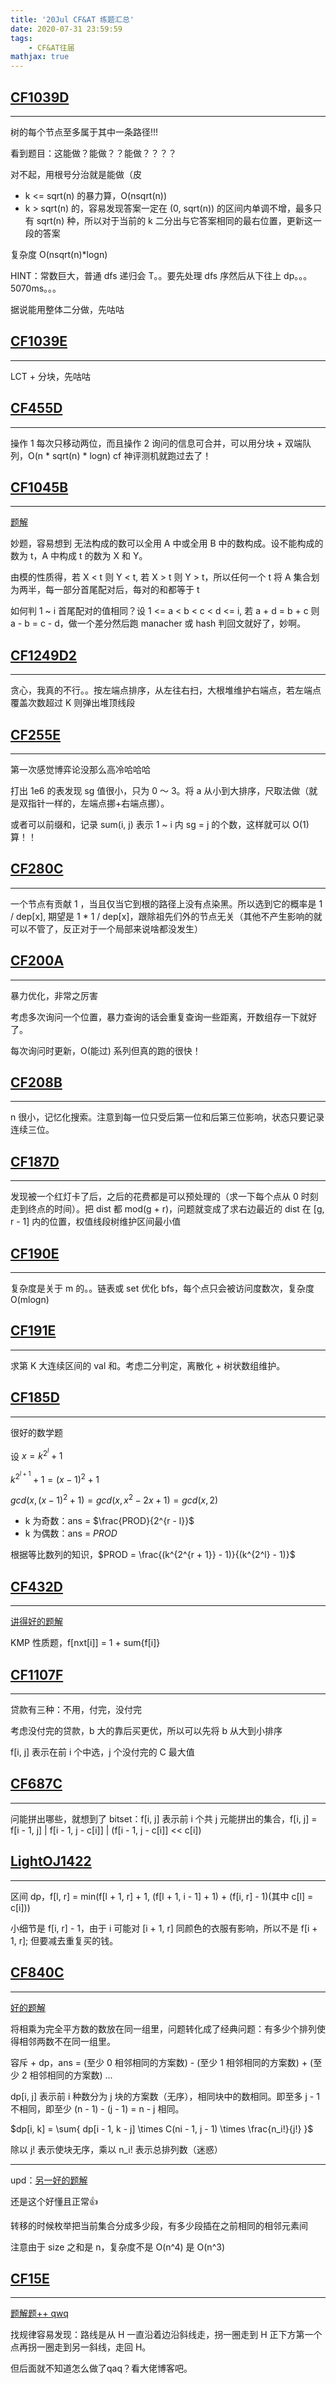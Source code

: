 ```yaml
---
title: '20Jul CF&AT 练题汇总'
date: 2020-07-31 23:59:59
tags: 
    - CF&AT往届
mathjax: true
---
```


## [CF1039D](https://www.luogu.com.cn/problem/CF1039D)
-----

树的每个节点至多属于其中一条路径!!!

看到题目：这能做？能做？？能做？？？？

对不起，用根号分治就是能做（皮

* k <= sqrt(n) 的暴力算，O(nsqrt(n))
* k > sqrt(n) 的，容易发现答案一定在 (0, sqrt(n)) 的区间内单调不增，最多只有 sqrt(n) 种，所以对于当前的 k 二分出与它答案相同的最右位置，更新这一段的答案

复杂度 O(nsqrt(n)*logn)

HINT：常数巨大，普通 dfs 递归会 T。。要先处理 dfs 序然后从下往上 dp。。。5070ms。。。

据说能用整体二分做，先咕咕

## [CF1039E](https://www.luogu.com.cn/problem/CF1039E)
-----

LCT + 分块，先咕咕

## [CF455D](https://www.luogu.com.cn/problem/CF455D)
-----

操作 1 每次只移动两位，而且操作 2 询问的信息可合并，可以用分块 + 双端队列，O(n * sqrt(n) * logn) cf 神评测机就跑过去了！

## [CF1045B](https://www.luogu.com.cn/problem/CF1045B)
-----

[题解](https://www.cnblogs.com/yyf0309/p/9808323.html)

妙题，容易想到 无法构成的数可以全用 A 中或全用 B 中的数构成。设不能构成的数为 t，A 中构成 t 的数为 X 和 Y。

由模的性质得，若 X < t 则 Y < t, 若 X > t 则 Y > t，所以任何一个 t 将 A 集合划为两半，每一部分首尾配对后，每对的和都等于 t

如何判 1 ~ i 首尾配对的值相同？设 1 <= a < b < c < d <= i, 若 a + d = b + c 则 a - b = c - d，做一个差分然后跑 manacher 或 hash 判回文就好了，妙啊。

## [CF1249D2](https://www.luogu.com.cn/problem/CF1249D2)
------

贪心，我真的不行。。按左端点排序，从左往右扫，大根堆维护右端点，若左端点覆盖次数超过 K 则弹出堆顶线段

## [CF255E](https://www.luogu.com.cn/problem/CF255E)
-----

第一次感觉博弈论没那么高冷哈哈哈

打出 1e6 的表发现 sg 值很小，只为 0 ～ 3。将 a 从小到大排序，尺取法做（就是双指针一样的，左端点挪+右端点挪）。

或者可以前缀和，记录 sum(i, j) 表示 1 ~ i 内 sg = j 的个数，这样就可以 O(1) 算！！

## [CF280C](https://www.luogu.com.cn/problem/CF280C)
-----

一个节点有贡献 1 ，当且仅当它到根的路径上没有点染黑。所以选到它的概率是 1 / dep[x], 期望是 1 * 1 / dep[x]，跟除祖先们外的节点无关（其他不产生影响的就可以不管了，反正对于一个局部来说啥都没发生）

## [CF200A](https://www.luogu.com.cn/problem/CF200A)
-----

暴力优化，非常之厉害

考虑多次询问一个位置，暴力查询的话会重复查询一些距离，开数组存一下就好了。

每次询问时更新，O(能过) 系列但真的跑的很快！

## [CF208B](https://www.luogu.com.cn/problem/CF208B)
-----

n 很小，记忆化搜索。注意到每一位只受后第一位和后第三位影响，状态只要记录连续三位。

## [CF187D](https://www.luogu.com.cn/problem/CF187D)
-----

发现被一个红灯卡了后，之后的花费都是可以预处理的（求一下每个点从 0 时刻走到终点的时间）。把 dist 都 mod(g + r)，问题就变成了求右边最近的 dist 在 [g, r - 1] 内的位置，权值线段树维护区间最小值

## [CF190E](https://www.luogu.com.cn/problem/CF190E)
-----

复杂度是关于 m 的。。链表或 set 优化 bfs，每个点只会被访问度数次，复杂度 O(mlogn)

## [CF191E](https://www.luogu.com.cn/problem/CF191E)
-----

求第 K 大连续区间的 val 和。考虑二分判定，离散化 + 树状数组维护。

## [CF185D](https://www.luogu.com.cn/problem/CF185D)
-----

很好的数学题

设 $x = k^{2^l} + 1$

$k^{2^{l + 1}} + 1 = (x - 1)^2 + 1$

$gcd(x, (x - 1)^2 + 1) = gcd(x, x^2 - 2x + 1) = gcd(x, 2)$

* k 为奇数：ans = $\frac{PROD}{2^{r - l}}$
* k 为偶数：ans = $PROD$

根据等比数列的知识，$PROD = \frac{(k^{2^{r + 1}} - 1)}{(k^{2^l} - 1)}$

## [CF432D](https://www.luogu.com.cn/problem/CF432D)
-----

[讲得好的题解](https://ouuan.github.io/post/cf432d-prefixes-and-suffixeskmp/)

KMP 性质题，f[nxt[i]] = 1 + sum{f[i]}

## [CF1107F](https://www.luogu.com.cn/problem/CF1107F)
-----

贷款有三种：不用，付完，没付完

考虑没付完的贷款，b 大的靠后买更优，所以可以先将 b 从大到小排序

f[i, j] 表示在前 i 个中选，j 个没付完的 C 最大值

## [CF687C](https://www.luogu.com.cn/problem/CF687C)
-----

问能拼出哪些，就想到了 bitset：f[i, j] 表示前 i 个共 j 元能拼出的集合，f[i, j] = f[i - 1, j] | f[i - 1, j - c[i]] | (f[i - 1, j - c[i]] << c[i])

## [LightOJ1422](https://vjudge.net/problem/LightOJ-1422)
-----

区间 dp，f[l, r] = min(f[l + 1, r] + 1, (f[l + 1, i - 1] + 1) + (f[i, r] - 1)(其中 c[l] = c[i]))

小细节是 f[i, r] - 1，由于 i 可能对 [i + 1, r] 同颜色的衣服有影响，所以不是 f[i + 1, r]; 但要减去重复买的钱。

## [CF840C](https://www.luogu.com.cn/problem/CF840C)
-----

[好的题解](https://blog.csdn.net/can919/article/details/80154917)

将相乘为完全平方数的数放在同一组里，问题转化成了经典问题：有多少个排列使得相邻两数不在同一组里。

容斥 + dp，ans = (至少 0 相邻相同的方案数) - (至少 1 相邻相同的方案数) + (至少 2 相邻相同的方案数) ...

dp[i, j] 表示前 i 种数分为 j 块的方案数（无序），相同块中的数相同。即至多 j - 1 不相同，即至少 (n - 1) - (j - 1) = n - j 相同。

$dp[i, k] = \sum{ dp[i - 1, k - j] \times C(ni - 1, j - 1) \times \frac{n_i!}{j!} }$

除以 j! 表示使块无序，乘以 n_i! 表示总排列数（迷惑）

----

upd：[另一好的题解](https://blog.csdn.net/qq_31759205/article/details/77487920)

还是这个好懂且正常👍

转移的时候枚举把当前集合分成多少段，有多少段插在之前相同的相邻元素间

注意由于 size 之和是 n，复杂度不是 O(n^4) 是 O(n^3)

## [CF15E](https://www.luogu.com.cn/problem/CF15E)
-----

[题解题++ qwq](https://www.cnblogs.com/yyf0309/p/8418287.html)

找规律容易发现：路线是从 H 一直沿着边沿斜线走，拐一圈走到 H 正下方第一个点再拐一圈走到另一斜线，走回 H。

但后面就不知道怎么做了qaq？看大佬博客吧。